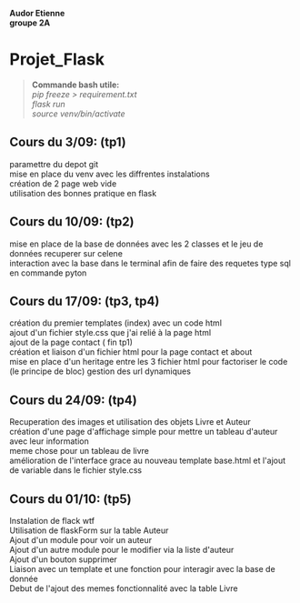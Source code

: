 **Audor Etienne**  
**groupe 2A**

# Projet_Flask  

> **Commande  bash utile:**  
> *pip freeze > requirement.txt*  
> *flask run*  
> *source venv/bin/activate*


## Cours du 3/09: (tp1)  

paramettre du depot git  
mise en place du venv avec les diffrentes instalations  
création de 2 page web vide  
utilisation des bonnes pratique en flask   




## Cours du 10/09: (tp2)  

mise en place de la base de données avec
les 2 classes et le jeu de données recuperer sur celene  
interaction avec la base dans le terminal afin de faire des requetes type sql en commande pyton  



## Cours du 17/09:  (tp3, tp4)  

création du premier templates (index) avec un code html  
ajout d'un fichier style.css que j'ai relié à la page html  
ajout de la page contact ( fin tp1)  
création et liaison d'un fichier html pour la page contact et about  
mise en place d'un heritage entre les 3 fichier html pour factoriser le code  (le principe de bloc)
gestion des url dynamiques  

## Cours du 24/09: (tp4)

Recuperation des images et utilisation des objets Livre et Auteur  
création d'une page d'affichage simple pour mettre un tableau d'auteur avec leur information  
meme chose pour un tableau de livre  
amélioration de l'interface grace au nouveau template base.html et l'ajout
de variable dans le fichier style.css  

## Cours du 01/10: (tp5)

Instalation de flack wtf  
Utilisation de flaskForm sur la table Auteur  
Ajout d'un module pour voir un auteur  
Ajout d'un autre module pour le modifier via la liste d'auteur  
Ajout d'un bouton supprimer  
Liaison avec un template et une fonction pour interagir avec la base de donnée  
Debut de l'ajout des memes fonctionnalité avec la table Livre  
